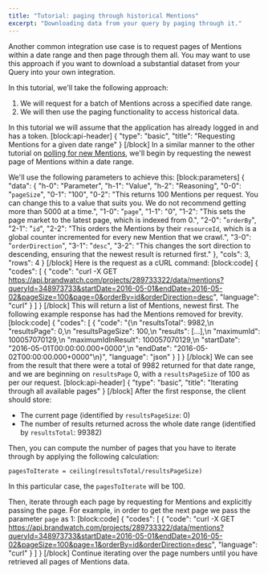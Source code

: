 ```yaml
---
title: "Tutorial: paging through historical Mentions"
excerpt: "Downloading data from your query by paging through it."
---
```

Another common integration use case is to request pages of Mentions within a date range and then page through them all. You may want to use this approach if you want to download a substantial dataset from your Query into your own integration.

In this tutorial, we'll take the following approach:
1. We will request for a batch of Mentions across a specified date range.
2. We will then use the paging functionality to access historical data.

In this tutorial we will assume that the application has already logged in and has a token.
[block:api-header]
{
  "type": "basic",
  "title": "Requesting Mentions for a given date range"
}
[/block]
In a similar manner to the other tutorial on [polling for new Mentions](doc:tutorial-polling-for-new-mentions), we'll begin by requesting the newest page of Mentions within a date range. 

We'll use the following parameters to achieve this:
[block:parameters]
{
  "data": {
    "h-0": "Parameter",
    "h-1": "Value",
    "h-2": "Reasoning",
    "0-0": "`pageSize`",
    "0-1": "100",
    "0-2": "This returns 100 Mentions per request. You can change this to a value that suits you. We do not recommend getting more than 5000 at a time.",
    "1-0": "`page`",
    "1-1": "0",
    "1-2": "This sets the page market to the latest page, which is indexed from 0.",
    "2-0": "`orderBy`",
    "2-1": "`id`",
    "2-2": "This orders the Mentions by their `resourceId`, which is a global counter incremented for every new Mention that we crawl.",
    "3-0": "`orderDirection`",
    "3-1": "`desc`",
    "3-2": "This changes the sort direction to descending, ensuring that the newest result is returned first."
  },
  "cols": 3,
  "rows": 4
}
[/block]
Here is the request as a cURL command:
[block:code]
{
  "codes": [
    {
      "code": "curl -X GET https://api.brandwatch.com/projects/289733322/data/mentions?queryId=348973733&startDate=2016-05-01&endDate=2016-05-02&pageSize=100&page=0&orderBy=id&orderDirection=desc",
      "language": "curl"
    }
  ]
}
[/block]
This will return a list of Mentions, newest first. The following example response has had the Mentions removed for brevity.
[block:code]
{
  "codes": [
    {
      "code": "{\n  \"resultsTotal\": 9982,\n  \"resultsPage\": 0,\n  \"resultsPageSize\": 100,\n  \"results\": [...],\n  \"maximumId\": 100057070129,\n  \"maximumIdInResult\": 100057070129,\n  \"startDate\": \"2016-05-01T00:00:00.000+0000\",\n  \"endDate\": \"2016-05-02T00:00:00.000+0000\"\n}",
      "language": "json"
    }
  ]
}
[/block]
We can see from the result that there were a total of 9982 returned for that date range, and we are beginning on `resultsPage` 0, with a `resultsPageSize` of 100 as per our request.
[block:api-header]
{
  "type": "basic",
  "title": "Iterating through all available pages"
}
[/block]
After the first response, the client should store:
* The current page (identified by `resultsPageSize`: 0)
* The number of results returned across the whole date range (identified by `resultsTotal`: 99382)

Then, you can compute the number of pages that you have to iterate through by applying the following calculation:

```
pagesToIterate = ceiling(resultsTotal/resultsPageSize)
```

In this particular case, the `pagesToIterate` will be 100.

Then, iterate through each page by requesting for Mentions and explicitly passing the page. For example, in order to get the next page we pass the parameter `page` as 1:
[block:code]
{
  "codes": [
    {
      "code": "curl -X GET https://api.brandwatch.com/projects/289733322/data/mentions?queryId=348973733&startDate=2016-05-01&endDate=2016-05-02&pageSize=100&page=1&orderBy=id&orderDirection=desc",
      "language": "curl"
    }
  ]
}
[/block]
Continue iterating over the page numbers until you have retrieved all pages of Mentions data.
